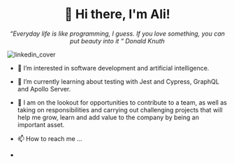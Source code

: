 <div align="center">
  <h1>👋 Hi there, I'm Ali!</h1>
  <em>“Everyday life is like programming, I guess. If you love something, you can put beauty into it “ Donald Knuth</em>
</div>

![linkedin_cover](https://github.com/ali-hourag/ali-hourag/assets/131694498/e5745a83-a3f2-4dbf-a3fe-8012eac9e722)


- 👀 I’m interested in software development and artificial intelligence.
- 🌱 I’m currently learning about testing with Jest and Cypress, GraphQL and Apollo Server.
- 💞️ I am on the lookout for opportunities to contribute to a team, as well as taking on responsibilities and carrying out challenging projects that will help me grow, learn and add value to the company by being an important asset.

- 📫 How to reach me ...
- 
<!---
ali-hourag/ali-hourag is a ✨ special ✨ repository because its `README.md` (this file) appears on your GitHub profile.
You can click the Preview link to take a look at your changes.
--->
